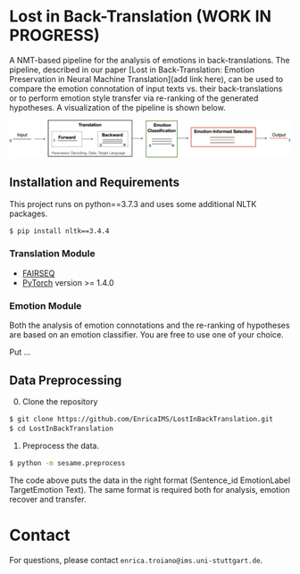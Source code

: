 # Lost in Back-Translation (WORK IN PROGRESS)

A NMT-based pipeline for the analysis of emotions in back-translations. The pipeline, described in our paper [Lost in Back-Translation:
Emotion Preservation in Neural Machine Translation](add link here), can be used to compare the emotion connotation of input texts vs. their back-translations 
or to perform emotion style transfer via re-ranking of the generated hypotheses. A visualization of the pipeline is shown below.



![procedure](fig/pipeline.png)



## Installation and Requirements
This project runs on python==3.7.3 and uses some additional NLTK packages.

```sh
$ pip install nltk==3.4.4
```
### Translation Module
* [FAIRSEQ](https://fairseq.readthedocs.io/en/latest/)
* [PyTorch](https://pytorch.org) version >= 1.4.0

### Emotion Module
Both the analysis of emotion connotations and the re-ranking of hypotheses are based on an emotion classifier. You are free to use one of your choice.

Put ...

## Data Preprocessing

0. Clone the repository
```sh 
$ git clone https://github.com/EnricaIMS/LostInBackTranslation.git
$ cd LostInBackTranslation
```

1. Preprocess the data.

```sh
$ python -m sesame.preprocess
```
The code above puts the data in the right format (Sentence_id EmotionLabel TargetEmotion Text).
The same format is required both for analysis, emotion recover and transfer.

# Contact
For questions, please contact `enrica.troiano@ims.uni-stuttgart.de`.
